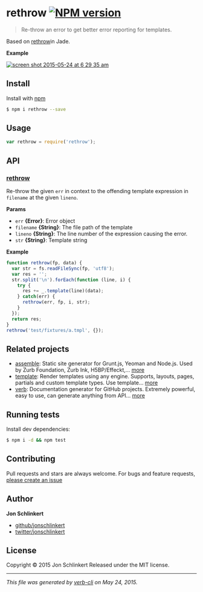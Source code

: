 # rethrow [![NPM version](https://badge.fury.io/js/rethrow.svg)](http://badge.fury.io/js/rethrow)

> Re-throw an error to get better error reporting for templates.

Based on [rethrow](https://github.com/jadejs/jade/blob/f2a18826a13d52e4038534043dd78f1c3723fa2c/lib/runtime.js#L202)in Jade.

**Example**

[![screen shot 2015-05-24 at 6 29 35 am](https://cloud.githubusercontent.com/assets/383994/7787511/a8b8ab90-01de-11e5-9210-709d19a88223.png)](https://github.com/jadejs/jade/blob/f2a18826a13d52e4038534043dd78f1c3723fa2c/lib/runtime.js#L202)

## Install

Install with [npm](https://www.npmjs.com/)

```sh
$ npm i rethrow --save
```

## Usage

```js
var rethrow = require('rethrow');
```

## API

### [rethrow](index.js#L23)

Re-throw the given `err` in context to the offending
template expression in `filename` at the given `lineno`.

**Params**

* `err` **{Error}**: Error object
* `filename` **{String}**: The file path of the template
* `lineno` **{String}**: The line number of the expression causing the error.
* `str` **{String}**: Template string

**Example**

```js
function rethrow(fp, data) {
  var str = fs.readFileSync(fp, 'utf8');
  var res = '';
  str.split('\n').forEach(function (line, i) {
    try {
      res += _.template(line)(data);
    } catch(err) {
      rethrow(err, fp, i, str);
    }
  });
  return res;
}
rethrow('test/fixtures/a.tmpl', {});
```

## Related projects

* [assemble](http://assemble.io): Static site generator for Grunt.js, Yeoman and Node.js. Used by Zurb Foundation, Zurb Ink, H5BP/Effeckt,… [more](http://assemble.io)
* [template](https://github.com/jonschlinkert/template): Render templates using any engine. Supports, layouts, pages, partials and custom template types. Use template… [more](https://github.com/jonschlinkert/template)
* [verb](https://github.com/assemble/verb): Documentation generator for GitHub projects. Extremely powerful, easy to use, can generate anything from API… [more](https://github.com/assemble/verb)

## Running tests

Install dev dependencies:

```sh
$ npm i -d && npm test
```

## Contributing

Pull requests and stars are always welcome. For bugs and feature requests, [please create an issue](https://github.com/jonschlinkert/rethrow/issues/new)

## Author

**Jon Schlinkert**

+ [github/jonschlinkert](https://github.com/jonschlinkert)
+ [twitter/jonschlinkert](http://twitter.com/jonschlinkert)

## License

Copyright © 2015 Jon Schlinkert
Released under the MIT license.

***

_This file was generated by [verb-cli](https://github.com/assemble/verb-cli) on May 24, 2015._